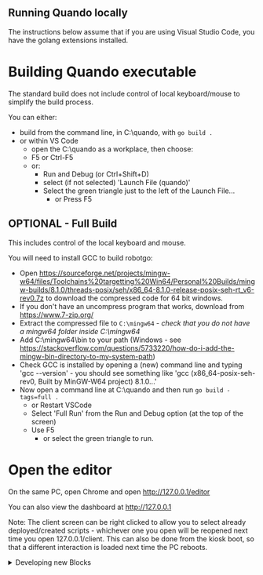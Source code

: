 ## Running Quando locally

The instructions below assume that if you are using Visual Studio Code, you have the golang extensions installed.

# Building Quando executable

The standard build does not include control of local keyboard/mouse to simplify the build process.

You can either:
- build from the command line, in C:\quando, with `go build .`
- or within VS Code
  - open the C:\quando as a workplace, then choose:
  - F5 or Ctrl-F5
  - or:
    - Run and Debug (or Ctrl+Shift+D)
    - select (if not selected) 'Launch File (quando)'
    - Select the green triangle just to the left of the Launch File...
      - or Press F5
  
## OPTIONAL - Full Build

This includes control of the local keyboard and mouse.

You will need to install GCC to build robotgo:
- Open https://sourceforge.net/projects/mingw-w64/files/Toolchains%20targetting%20Win64/Personal%20Builds/mingw-builds/8.1.0/threads-posix/seh/x86_64-8.1.0-release-posix-seh-rt_v6-rev0.7z to download the compressed code for 64 bit windows.
- If you don't have an uncompress program that works, download from https://www.7-zip.org/
- Extract the compressed file to `C:\mingw64` - _check that you do not have a mingw64 folder inside C:\mingw64_
- Add C:\mingw64\bin to your path (Windows - see https://stackoverflow.com/questions/5733220/how-do-i-add-the-mingw-bin-directory-to-my-system-path)
- Check GCC is installed by opening a (new) command line and typing 'gcc --version' - you should see something like 'gcc (x86_64-posix-seh-rev0, Built by MinGW-W64 project) 8.1.0...'
- Now open a command line at C:\quando and then run `go build -tags=full .`
  - or Restart VSCode
  - Select 'Full Run' from the Run and Debug option (at the top of the screen)
  - Use F5
    - or select the green triangle to run.

# Open the editor

On the same PC, open Chrome and open http://127.0.0.1/editor

You can also view the dashboard at http://127.0.0.1

Note: The client screen can be right clicked to allow you to select already deployed/created scripts - whichever one you open will be reopened next time you open 127.0.0.1/client.  This can also be done from the kiosk boot, so that a different interaction is loaded next time the PC reboots.

</details>

<details><summary>
Developing new Blocks
</summary>

An (in progress) guide to [Creating new Blocks](creating_new_blocks.md) is available.

The (in progress) [Manifesto](manifesto.md) is likely to be useful.

</details>